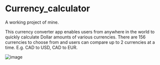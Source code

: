 # Currency_calculator

A working project of mine. 

This currency converter app enables users from anywhere in the world to quickly calculate Dollar amounts of various currencies. There are 156 currencies to choose from and users can compare up to 2 currencies at a time. E.g. CAD to USD, CAD to EUR.

![image](https://user-images.githubusercontent.com/36747360/40594144-4ab41478-61fb-11e8-8bc3-b64de9276463.png)
